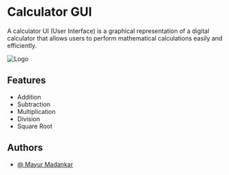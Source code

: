 
# Calculator GUI

A calculator UI (User Interface) is a graphical representation of a digital calculator that allows users to perform mathematical calculations easily and efficiently. 



![Logo](https://freepngimg.com/thumb/calculator/75064-logo-symbol-green-calculator-download-hd-png.png)


## Features

- Addition 
- Subtraction
- Multiplication
- Division
- Square Root


## Authors

- [@ Mayur Madankar](https://github.com/mayurmadankar)

